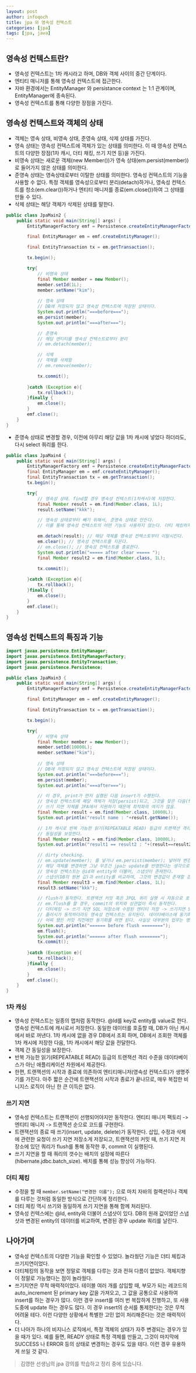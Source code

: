 ```yaml
---
layout: post
author: infoqoch
title: jpa 와 영속성 컨텍스트
categories: [jpa]
tags: [jpa, java]
---
```


## 영속성 컨텍스트란?
- 영속성 컨텍스트는 1차 캐시라고 하며, DB와 객체 사이의 중간 단계이다. 
- 엔티티 매니저를 통해 영속성 컨텍스트에 접근한다. 
- 자바 환경에서는 EntityManager 와 persistance context 는 1:1 관계이며, EntityManager에 종속된다. 
- 영속성 컨텍스트를 통해 다양한 장점을 가진다.

## 영속성 컨텍스트와 객체의 상태
- 객체는 영속 상태, 비영속 상태, 준영속 상태, 삭제 상태를 가진다.
- 영속 상태는 영속성 컨텍스트에 객체가 있는 상태를 의미한다. 이 때 영속성 컨텍스트의 다양한 장점(1차 캐시, 더티 채킹, 쓰기 지연 등)을 가진다.
- 비영속 상태는 새로운 객체(new Member())가 영속 상태(em.persist(member))로 들어가지 않은 상태를 의미한다. 
- 준영속 상태는 영속상태로부터 이탈한 상태를 의미한다. 영속성 컨텍스트의 기능을 사용할 수 없다. 특정 객체를 영속성으로부터 분리(detach)하거나, 영속성 컨텍스트를 청소(em.clear())하거나 엔티티 매니저를 종료(em.close())하여 그 상태를 만들 수 있다. 
- 삭제 상태는 해당 객체가 삭제된 상태를 말한다. 

```java
public class JpaMain2 {
    public static void main(String[] args) {
        EntityManagerFactory emf = Persistence.createEntityManagerFactory("hello");

        final EntityManager em = emf.createEntityManager();

        final EntityTransaction tx = em.getTransaction();

        tx.begin();

        try{
            // 비영속 상태
            final Member member = new Member();
            member.setId(1L);
            member.setName("kim");
            
            // 영속 상태
            // DB에 저장되지 않고 영속성 컨텍스트에 저장된 상태이다.
            System.out.println("===before===");
            em.persist(member);
            System.out.println("===after===");

            // 준영속
            // 해당 엔티티를 영속성 컨텍스트로부터 분리
            // em.detach(member);

            // 삭제
            // 객체를 삭제함
            // em.remove(member);

            tx.commit();
            
        }catch (Exception e){
            tx.rollback();
        }finally {
            em.close();
        }
        emf.close();
    }
}
```

- 준영속 상태로 변경할 경우, 이전에 아무리 해당 값을 1차 캐시에 넣었다 하더라도, 다시 select 쿼리를 한다. 

```java
public class JpaMain4 {
    public static void main(String[] args) {
        EntityManagerFactory emf = Persistence.createEntityManagerFactory("hello");
        final EntityManager em = emf.createEntityManager();
        final EntityTransaction tx = em.getTransaction();
        tx.begin();

        try{
            // 영속성 상태. find할 경우 영속성 컨텍스트(1차캐시)에 저장한다.
            final Member result = em.find(Member.class, 1L);
            result.setName("kkk");

            // 영속성 상태로부터 빼기 위해서, 준영속 상태로 만든다.
            // 이를 통해 영속성 컨텍스트의 어떤 기능도 사용하지 않는다. 더티 체킹하지 않아 db의 값을 변경할 수 없다.

            em.detach(result); // 해당 객체를 영속성 컨텍스토부터 이탈시킨다.
            em.clear(); // 영속성 컨텍스트를 지운다.
            // em.close(); // 영속성 컨텍스트를 종료한다.
            System.out.println("===== after clear ===== ");
            final Member result2 = em.find(Member.class, 1L);

            tx.commit();
            
        }catch (Exception e){
            tx.rollback();
        }finally {
            em.close();
        }
        emf.close();
    }
}
```

## 영속성 컨텍스트의 특징과 기능

```java
import javax.persistence.EntityManager;
import javax.persistence.EntityManagerFactory;
import javax.persistence.EntityTransaction;
import javax.persistence.Persistence;

public class JpaMain3 {
    public static void main(String[] args) {
        EntityManagerFactory emf = Persistence.createEntityManagerFactory("hello");

        final EntityManager em = emf.createEntityManager();

        final EntityTransaction tx = em.getTransaction();

        tx.begin();

        try{
            // 비영속 상태
            final Member member = new Member();
            member.setId(10000L);
            member.setName("kim");
            
            // 영속 상태
            // DB에 저장되지 않고 영속성 컨텍스트에 저장된 상태이다.
            System.out.println("===before===");
            em.persist(member);
            System.out.println("===after===");

            // 이 경우, print가 먼저 실행된 다음 insert가 수행된다.
            // 영속성 컨텍스트에 해당 객체가 저장(persist)되고, 그것을 찾은 다음(find), 트랜잭션이 종료 될 때 db에 저장(insert into..)한다. 쓰기 지연.
            // 쓰기 지연 자체를 JPA에서 지원하기 때문에 최적화의 여지가 많음.
            final Member result = em.find(Member.class, 10000L);
            System.out.println("result name : "+result.getName());

            // 1차 캐시로 반복 가능한 읽기(REPEATABLE READ) 등급의 트랜잭션 격리 수준을 데이타베이스가 아닌 애플리케이션 차원에서 제공.
            // 동일성을 보장한다.
            final Member result2 = em.find(Member.class, 10000L);
            System.out.println("result1 == result2 : "+(result==result2));

            // dirty checking.
            // em.update(member); 를 넣거나 em.persist(member); 넣어야 변경할 수 있냐고 할 수 있음. 하지만 컬랙션을 다루는 것처럼 jpa를 다룬다.
            // 해당 객체를 변경하면 그냥 무조건 jpa는 update를 반영한다는 생각으로 코드를 짜야 한다.
            // 영속성 컨텍스트는 @id와 entity와 더불어, 스냅샷이 존재한다.
            // 스냅샷(DB의 원본 값)과 entity를 비교하여, 그것의 변경값이 존재할 경우, 쓰기지연 저장소에 update 쿼리를 저장해놓고, 마지막에 쓰기한다.
            final Member result3 = em.find(Member.class, 1L);
            result3.setName("kkk");

            // flush가 동작한다. 트랜잭션 커밋 혹은 JPQL 쿼리 실행 시 자동으로 호출된다.
            // em.flush를 할 경우, commit의 위치와 상관없이 즉시 동작한다.
            // 더티체킹 -> 쓰기 지연 SQL 저장소에 수정된 엔티티 저장 -> 쓰기지연 SQL 저장소의 쿼리를 데이타베이스에 전송(입력, 수정, 삭제)
            // 플러시가 동작하더라도 영속성 컨텍스트는 유지된다. 데이타베이스에 동기화할 뿐이다.
            // 어찌 됐든 커밋 직전에만 동기화를 하면 된다. 사실상 대부분의 업무는 영속성 엔티티에 위임한다.
            System.out.println("====== before flush ========");
            em.flush();
            System.out.println("====== after flush ========");
            tx.commit();
            
        }catch (Exception e){
            tx.rollback();
        }finally {
            em.close();
        }
        emf.close();
    }
}
```

### 1차 캐싱
- 영속성 컨텍스트는 일종의 맵처럼 동작한다. @Id를 key로 entity를 value로 한다. 영속성 컨텍스트에 캐시로서 저장한다. 동일한 데이터를 호출할 때, DB가 아닌 캐시에서 바로 꺼낸다. 1차 캐시에 없을 경우 DB에서 조회 하며, DB에서 조회한 객체를 1차 캐시에 저장한 다음, 1차 캐시에서 해당 값을 전달한다. 
- 객체 간 동일성을 보장한다.  
- 반복 가능한 읽기(REPEATABLE READ) 등급의 트랜잭션 격리 수준을 데이타베이스가 아닌 애플리케이션 차원에서 제공한다.
- 한편, 트랜잭션의 시작과 종료에 의존하여 엔티티매니저(영속성 컨텍스트)가 생명주기를 가진다. 아주 짧은 순간에 트랜잭션의 시작과 종료가 끝나므로, 매우 복잡한 비니지스 로직이 아닌 한 큰 이득은 없다. 

### 쓰기 지연
- 영속성 컨텍스트는 트랜잭션이 선행되어야지만 동작한다. 엔티티 매니저 팩토리 -> 엔티티 매니저 -> 트랜잭션 순으로 코드를 구현한다. 
- 트랜잭션의 종료 때 쓰기(insert, update, delete)가 동작한다. 삽입, 수정과 삭제에 관련한 요청이 쓰기 지연 저장소게 저장되고, 트랜잭션의 커밋 때, 쓰기 지연 저장소에 있던 쿼리가 flush를 통해 동작한 후, commit 이 실행된다. 
- 쓰기 지연을 할 때 쿼리의 갯수는 배치의 설정에 따른다(hibernate.jdbc.batch_size). 배치를 통해 성능 향상이 가능하다. 

### 더티 체킹 
- 수정을 할 때 `member.setName("변경한 이름");` 으로 마치 자바의 컬랙션이나 객체를 다루는 것처럼 동일한 방식으로 간단하게 정리한다. 
- 더티 체킹 역시 쓰기와 동일하게 쓰기 지연을 통해 함께 처리된다. 
- 영속성 컨텍스에는 @Id, entity와 더불어 스냅샷이 있다. DB의 원래 값이었던 스냅샷과 변경된 entity의 데이터를 비교하여, 변경된 경우 update 쿼리를 날린다. 


## 나아가며
- 영속성 컨텍스트의 다양한 기능을 확인할 수 있었다. 놀라웠던 기능은 더티 체킹과 쓰기지연이었다. 
- 더티체킹의 동작을 보면 정말로 객체를 다루는 것과 전혀 다름이 없었다. 객체지향이 정말로 가능했다는 점이 놀라웠다.
- 쓰기지연은 무척 매력적이었다. 테이블 여러 개를 삽입할 때, 부모가 되는 레코드의 auto_increment 된 primary key 값을 가져오고, 그 값을 공통으로 사용하여 insert를 하는 경우가 많다. 이런 경우 insert를 여러 번 복잡하게 진행하고, 또 사용 도중에 update 하는 경우도 많다. 이 경우 insert의 순서를 통제한다는 것은 무척 어려울 테다. 이런 다양한 상황에서 특별한 고민 없이 처리해준다는 것은 매력적이다. 
- 더 나아가 하나의 비지니스 로직에서, 특정 객체의 상태가 자주 변경되는 경우가 있을 때가 있다. 예를 들면, READY 상태로 특정 객체를 만들고, 그것이 마지막에 SUCCESS 나 ERROR 등의 상태로 변경하는 경우도 있을 테다. 이런 경우 유용하게 쓰일 것 같다. 

> 김영한 선생님의 jpa 강의를 학습하고 정리 중에 있습니다. 